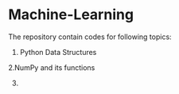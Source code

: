 # Machine-Learning
The repository contain codes for following topics:
1. Python Data Structures

2.NumPy and its functions

3.
